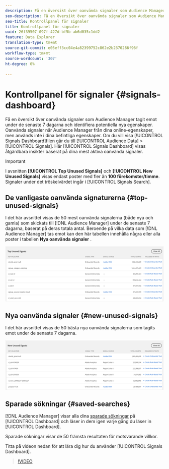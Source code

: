 ```yaml
---
description: Få en översikt över oanvända signaler som Audience Manager tagit emot under de senaste 7 dagarna och identifiera potentiella nya egenskaper. Oanvända signaler når Audience Manager från dina online-egenskaper, men används inte i dina befintliga egenskaper. Gå till Målgruppsdata > Signaler om du vill visa kontrollpanelen för signaler. Kontrollpanelen Signals visar åtgärdbara insikter baserat på dina mest aktiva oanvända signaler.
seo-description: Få en översikt över oanvända signaler som Audience Manager tagit emot under de senaste 7 dagarna och identifiera potentiella nya egenskaper. Oanvända signaler når Audience Manager från dina online-egenskaper, men används inte i dina befintliga egenskaper. Gå till Målgruppsdata > Signaler om du vill visa kontrollpanelen för signaler. Kontrollpanelen Signals visar åtgärdbara insikter baserat på dina mest aktiva oanvända signaler.
seo-title: Kontrollpanel för signaler
title: Kontrollpanel för signaler
uuid: 26f39507-097f-427d-bf5b-ab6d035c1dd2
feature: Data Explorer
translation-type: tm+mt
source-git-commit: e05eff3cc04e4a82399752c862e2b2370286f96f
workflow-type: tm+mt
source-wordcount: '307'
ht-degree: 0%

---
```



# Kontrollpanel för signaler {#signals-dashboard}

Få en översikt över oanvända signaler som Audience Manager tagit emot under de senaste 7 dagarna och identifiera potentiella nya egenskaper. Oanvända signaler når Audience Manager från dina online-egenskaper, men används inte i dina befintliga egenskaper. Om du vill visa [!UICONTROL Signals Dashboard]filen går du till [!UICONTROL Audience Data] > [!UICONTROL Signals]. Här [!UICONTROL Signals Dashboard] visas åtgärdbara insikter baserat på dina mest aktiva oanvända signaler.

>[!IMPORTANT]
>
>I avsnitten **[!UICONTROL Top Unused Signals]** och **[!UICONTROL New Unused Signals]** visas endast poster med fler än **100 förekomster/timme**. Signaler under det tröskelvärdet ingår i [!UICONTROL Signals Search].

## De vanligaste oanvända signaturerna {#top-unused-signals}

I det här avsnittet visas de 50 mest oanvända signalerna (både nya och gamla) som skickats till [!DNL Audience Manager] under de senaste 7 dagarna, baserat på deras totala antal. Beroende på vilka data som [!DNL Audience Manager] tas emot kan den här tabellen innehålla några eller alla poster i tabellen **Nya oanvända signaler** .

![](assets/signals-top-unused.png)

## Nya oanvända signaler {#new-unused-signals}

I det här avsnittet visas de 50 bästa nya oanvända signalerna som tagits emot under de senaste 7 dagarna.

![](assets/signals-new-unused.png)

## Sparade sökningar {#saved-searches}

[!DNL Audience Manager] visar alla dina [sparade sökningar](../../features/data-explorer/data-explorer-signals-search/data-explorer-save-search.md) på [!UICONTROL Dashboard] och läser in dem igen varje gång du läser in [!UICONTROL Dashboard].

Sparade sökningar visar de 50 främsta resultaten för motsvarande villkor.

Titta på videon nedan för att lära dig hur du använder [!UICONTROL Signals Dashboard].
>[!VIDEO](https://video.tv.adobe.com/v/25151/)